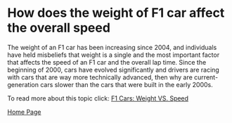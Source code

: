 # How does the weight of F1 car affect the overall speed

The weight of an F1 car has been increasing since 2004, and individuals have held misbeliefs that weight is a single and the most important factor that affects the speed of an F1 car and the overall lap time. Since the beginning of 2000, cars have evolved significantly and drivers are racing with cars that are way more technically advanced, then why are current-generation cars slower than the cars that were built in the early 2000s.

To read more about this topic click: [F1 Cars: Weight VS. Speed](https://drive.google.com/file/d/1t1081I9_mdY5e0niadPjnxkMwYQkon-v/view?usp=sharing)

[Home Page](index.md)
